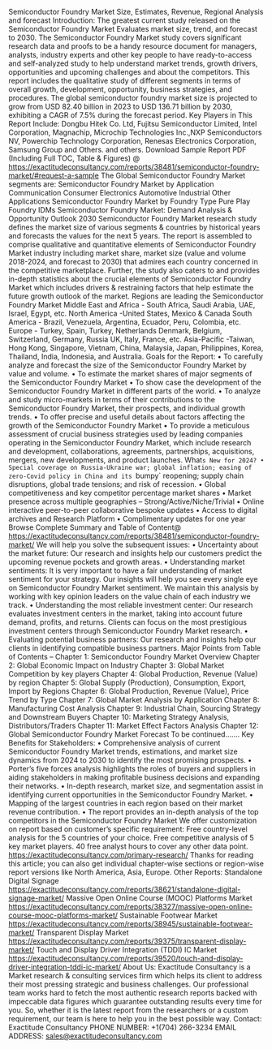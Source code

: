 Semiconductor Foundry Market Size, Estimates, Revenue, Regional Analysis and forecast 
Introduction:
The greatest current  study released on the Semiconductor Foundry Market Evaluates market size, trend, and forecast to 2030. The Semiconductor Foundry Market study covers significant research data and proofs to be a handy resource document for managers, analysts, industry experts and other key people to have ready-to-access and self-analyzed study to help understand market trends, growth drivers, opportunities and upcoming challenges and about the competitors. This report includes the qualitative study of different segments in terms of overall growth, development, opportunity, business strategies, and procedures. 
The global semiconductor foundry market size is projected to grow from USD 82.40 billion in 2023 to USD 136.71 billion by 2030, exhibiting a CAGR of 7.5% during the forecast period.
Key Players in This Report Include: 
Dongbu Hitek Co. Ltd, Fujitsu Semiconductor Limited, Intel Corporation, Magnachip, Microchip Technologies Inc.,NXP Semiconductors NV, Powerchip Technology Corporation, Renesas Electronics Corporation, Samsung Group and Others. and others.
Download Sample Report PDF (Including Full TOC, Table & Figures) @ 
https://exactitudeconsultancy.com/reports/38481/semiconductor-foundry-market/#request-a-sample
The Global Semiconductor Foundry Market segments are:
Semiconductor Foundry Market by Application
Communication
Consumer Electronics
Automotive
Industrial
Other Applications
Semiconductor Foundry Market by Foundry Type
Pure Play Foundry
IDMs
Semiconductor Foundry Market: Demand Analysis & Opportunity Outlook 2030
Semiconductor Foundry Market research study defines the market size of various segments & countries by historical years and forecasts the values for the next 5 years. The report is assembled to comprise qualitative and quantitative elements of Semiconductor Foundry Market industry including market share, market size (value and volume 2018-2024, and forecast to 2030) that admires each country concerned in the competitive marketplace. Further, the study also caters to and provides in-depth statistics about the crucial elements of Semiconductor Foundry Market which includes drivers & restraining factors that help estimate the future growth outlook of the market.
Regions are leading the Semiconductor Foundry Market
Middle East and Africa - South Africa, Saudi Arabia, UAE, Israel, Egypt, etc.
North America -United States, Mexico & Canada
South America - Brazil, Venezuela, Argentina, Ecuador, Peru, Colombia, etc.
Europe - Turkey, Spain, Turkey, Netherlands Denmark, Belgium, Switzerland, Germany, Russia UK, Italy, France, etc.
Asia-Pacific -Taiwan, Hong Kong, Singapore, Vietnam, China, Malaysia, Japan, Philippines, Korea, Thailand, India, Indonesia, and Australia.
Goals for the Report:
•	To carefully analyze and forecast the size of the Semiconductor Foundry Market by value and volume.
•	To estimate the market shares of major segments of the Semiconductor Foundry Market 
•	To show case the development of the Semiconductor Foundry Market in different parts of the world.
•	To analyze and study micro-markets in terms of their contributions to the Semiconductor Foundry Market, their prospects, and individual growth trends.
•	To offer precise and useful details about factors affecting the growth of the Semiconductor Foundry Market 
•	To provide a meticulous assessment of crucial business strategies used by leading companies operating in the Semiconductor Foundry Market, which include research and development, collaborations, agreements, partnerships, acquisitions, mergers, new developments, and product launches.
What`s New for 2024?
•	Special coverage on Russia-Ukraine war; global inflation; easing of zero-Covid policy in China and its `bumpy` reopening; supply chain disruptions, global trade tensions; and risk of recession.
•	Global competitiveness and key competitor percentage market shares
•	Market presence across multiple geographies – Strong/Active/Niche/Trivial
•	Online interactive peer-to-peer collaborative bespoke updates
•	Access to digital archives and Research Platform
•	Complimentary updates for one year
Browse Complete Summary and Table of Content@  
https://exactitudeconsultancy.com/reports/38481/semiconductor-foundry-market/
We will help you solve the subsequent issues:
•	Uncertainty about the market future: Our research and insights help our customers predict the upcoming revenue pockets and growth areas.
•	Understanding market sentiments: It is very important to have a fair understanding of market sentiment for your strategy. Our insights will help you see every single eye on Semiconductor Foundry Market sentiment. We maintain this analysis by working with key opinion leaders on the value chain of each industry we track.
•	Understanding the most reliable investment center: Our research evaluates investment centers in the market, taking into account future demand, profits, and returns. Clients can focus on the most prestigious investment centers through Semiconductor Foundry Market research.
•	Evaluating potential business partners: Our research and insights help our clients in identifying compatible business partners.
Major Points from Table of Contents –
Chapter 1: Semiconductor Foundry Market Overview
Chapter 2: Global Economic Impact on Industry
Chapter 3: Global Market Competition by key players
Chapter 4: Global Production, Revenue (Value) by region
Chapter 5: Global Supply (Production), Consumption, Export, Import by Regions
Chapter 6: Global Production, Revenue (Value), Price Trend by Type
Chapter 7: Global Market Analysis by Application
Chapter 8: Manufacturing Cost Analysis
Chapter 9: Industrial Chain, Sourcing Strategy and Downstream Buyers
Chapter 10: Marketing Strategy Analysis, Distributors/Traders
Chapter 11: Market Effect Factors Analysis
Chapter 12: Global Semiconductor Foundry Market Forecast
To be continued…….
Key Benefits for Stakeholders:
•	Comprehensive analysis of current Semiconductor Foundry Market trends, estimations, and market size dynamics from 2024 to 2030 to identify the most promising prospects.
•	Porter’s five forces analysis highlights the roles of buyers and suppliers in aiding stakeholders in making profitable business decisions and expanding their networks.
•	In-depth research, market size, and segmentation assist in identifying current opportunities in the Semiconductor Foundry Market.
•	Mapping of the largest countries in each region based on their market revenue contribution.
•	The report provides an in-depth analysis of the top competitors in the Semiconductor Foundry Market
We offer customization on report based on customer’s specific requirement:
Free country-level analysis for the 5 countries of your choice.
Free competitive analysis of 5 key market players.
40 free analyst hours to cover any other data point.
https://exactitudeconsultancy.com/primary-research/
Thanks for reading this article; you can also get individual chapter-wise sections or region-wise report versions like North America, Asia, Europe.
Other Reports:
Standalone Digital Signage
https://exactitudeconsultancy.com/reports/38621/standalone-digital-signage-market/
Massive Open Online Course (MOOC) Platforms Market
https://exactitudeconsultancy.com/reports/38327/massive-open-online-course-mooc-platforms-market/
Sustainable Footwear Market
https://exactitudeconsultancy.com/reports/38945/sustainable-footwear-market/
Transparent Display Market
https://exactitudeconsultancy.com/reports/39375/transparent-display-market/
Touch and Display Driver Integration (TDDI) IC Market
https://exactitudeconsultancy.com/reports/39520/touch-and-display-driver-integration-tddi-ic-market/
About Us:
Exactitude Consultancy is a Market research & consulting services firm which helps its client to address their most pressing strategic and business challenges. Our professional team works hard to fetch the most authentic research reports backed with impeccable data figures which guarantee outstanding results every time for you. So, whether it is the latest report from the researchers or a custom requirement, our team is here to help you in the best possible way.
Contact:  
Exactitude Consultancy
PHONE NUMBER: +1(704) 266-3234
EMAIL ADDRESS: sales@exactitudeconsultancy.com
